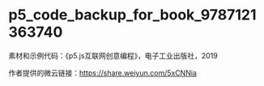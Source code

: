 # p5_code_backup_for_book_9787121363740
素材和示例代码：《p5.js互联网创意编程》，电子工业出版社，2019



作者提供的微云链接：https://share.weiyun.com/5xCNNia

